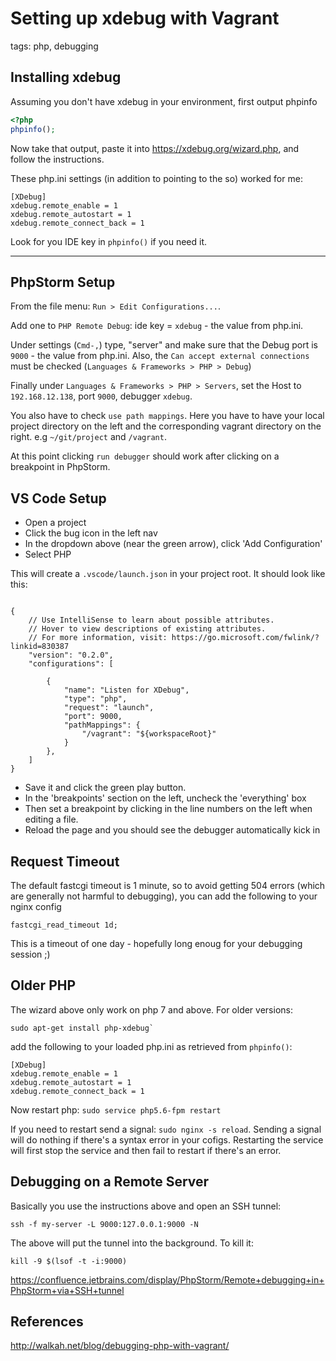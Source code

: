 # Setting up xdebug with Vagrant

tags: php, debugging

## Installing xdebug

Assuming you don't have xdebug in your environment, first output phpinfo

```php
<?php
phpinfo();
```

Now take that output, paste it into https://xdebug.org/wizard.php, and follow the instructions.

These php.ini settings (in addition to pointing to the so) worked for me:

```
[XDebug]
xdebug.remote_enable = 1
xdebug.remote_autostart = 1
xdebug.remote_connect_back = 1
```

Look for you IDE key in `phpinfo()` if you need it.

---

## PhpStorm Setup

From the file menu: `Run > Edit Configurations...`.

Add one to `PHP Remote Debug`: ide key = `xdebug` - the value from php.ini.

Under settings (`Cmd-,`) type, "server" and make sure that the Debug port is
`9000` - the value from php.ini. Also, the `Can accept external connections` must
be checked (`Languages & Frameworks > PHP > Debug`)

Finally under `Languages & Frameworks > PHP > Servers`, set the Host to `192.168.12.138`, port `9000`,
debugger `xdebug`.

You also have to check `use path mappings`. Here you have to have your local project directory
on the left and the corresponding vagrant directory on the right. e.g `~/git/project` and `/vagrant`.

At this point clicking `run debugger` should work after clicking on a breakpoint
in PhpStorm.

## VS Code Setup
- Open a project
- Click the bug icon in the left nav
- In the dropdown above (near the green arrow), click 'Add Configuration'
- Select PHP

This will create a `.vscode/launch.json` in your project root. It should look like this:

```

{
    // Use IntelliSense to learn about possible attributes.
    // Hover to view descriptions of existing attributes.
    // For more information, visit: https://go.microsoft.com/fwlink/?linkid=830387
    "version": "0.2.0",
    "configurations": [

        {
            "name": "Listen for XDebug",
            "type": "php",
            "request": "launch",
            "port": 9000,
            "pathMappings": {
                "/vagrant": "${workspaceRoot}"
            }
        },
    ]
}
```
- Save it and click the green play button.
- In the 'breakpoints' section on the left, uncheck the 'everything' box
- Then set a breakpoint by clicking in the line numbers on the left when editing a file.
- Reload the page and you should see the debugger automatically kick in

## Request Timeout
The default fastcgi timeout is 1 minute, so to avoid getting 504 errors (which
  are generally not harmful to debugging), you can add the
following to your nginx config

```
fastcgi_read_timeout 1d;
```

This is a timeout of one day - hopefully long enoug for your debugging session ;)

## Older PHP

The wizard above only work on php 7 and above. For older versions:

```
sudo apt-get install php-xdebug`
```

add the following to your loaded php.ini as retrieved from `phpinfo()`:

```
[XDebug]
xdebug.remote_enable = 1
xdebug.remote_autostart = 1
xdebug.remote_connect_back = 1
```

Now restart php: `sudo service php5.6-fpm restart`

If you need to restart send a signal: `sudo nginx -s reload`. Sending a signal will do nothing if there's a syntax error in your cofigs. Restarting the service will first stop the service and then fail to restart if there's an error.

## Debugging on a Remote Server

Basically you use the instructions above and open an SSH tunnel:

```
ssh -f my-server -L 9000:127.0.0.1:9000 -N
```

The above will put the tunnel into the background. To kill it:

```
kill -9 $(lsof -t -i:9000)
```

https://confluence.jetbrains.com/display/PhpStorm/Remote+debugging+in+PhpStorm+via+SSH+tunnel

## References

http://walkah.net/blog/debugging-php-with-vagrant/

